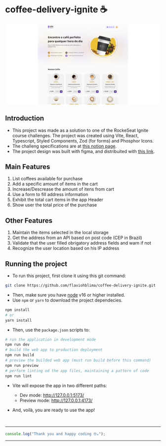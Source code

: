 # coffee-delivery-ignite ☕

![Coffee Delivery Home Page](app-preview.png)

## Introduction
- This project was made as a solution to one of the RockeSeat Ignite course challenges. The project was created using Vite, React, Typescript, Styled Components, Zod (for forms) and Phosphor Icons.
- The challeng specifications are at [this notion page](https://efficient-sloth-d85.notion.site/Desafio-02-Coffee-Delivery-30e42a21fdb44b09a85244fc2c3dbdf9).
- The project design was built with figma, and distribuited with [this link](https://www.figma.com/file/5yT9ZzZmRQRS4yivGGB3pl/Coffee-Delivery/duplicate).

## Main Features
1. List coffees available for purchase
2. Add a specific amount of items in the cart
3. Increase/Descrease the amount of itens from cart
4. Use a form to fill address information
5. Exhibit the total cart items in the app Header
6. Show user the total price of the purchase

## Other Features
1. Maintain the items selected in the local storage
2. Get the address from an API based on post code (CEP in Brazil)
3. Validate that the user filled obrigatory address fields and warn if not
4. Recognize the user location based on his IP address

## Running the project
- To run this project, first clone it using this git command:
```sh
git clone https://github.com/flaviohblima/coffee-delivery-ignite.git
```
- Then, make sure you have [node](https://nodejs.org/en/) v16 or higher installed.
- Use `npm` or `yarn` to download the project dependecies.
```sh
npm install
# or
yarn install
```
- Then, use the `package.json` scripts to:
```sh
# run the application in development mode
npm run dev
# build the web app to production deployment
npm run build
# preview the builded web app (must run build before this command)
npm run preview
# perform linting od the app files, maintaining a pattern of code
npm run lint
```
- Vite will expose the app in two different paths:
  - Dev mode: http://127.0.0.1:5173/
  - Preview mode: http://127.0.0.1:4173/

- And, voilà, you are ready to use the app!

<br>
<hr>

```js
console.log("Thank you and happy coding 🤓☕");
```
<hr>